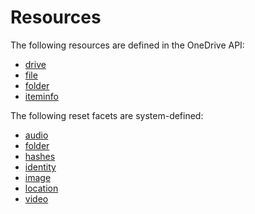 ﻿# Resources

The following resources are defined in the OneDrive API:

* [drive](drive.md)
* [file](file.md)
* [folder](folder.md)
* [iteminfo](iteminfo.md)

The following reset facets are system-defined:
* [audio](audio_facet.md)
* [folder](folder_facet.md)
* [hashes](hashes_facet.md)
* [identity](identity.md)
* [image](image.md)
* [location](location_facet.md)
* [video](video_facet.md)
